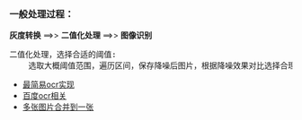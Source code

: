### 一般处理过程：
**灰度转换** ==>> **二值化处理** ==>> **图像识别**
<pre>二值化处理，选择合适的阈值:
    选取大概阈值范围，遍历区间，保存降噪后图片，根据降噪效果对比选择合理阈值
</pre>

* [最简易ocr实现](https://github.com/wanghuafeng/ocr_collector/blob/master/simple_ocr.py)
* [百度ocr相关](https://github.com/wanghuafeng/ocr_collector/blob/master/baidu_ocr.py)
* [多张图片合并到一张](https://github.com/wanghuafeng/ocr_collector/blob/master/image_merge.py)
